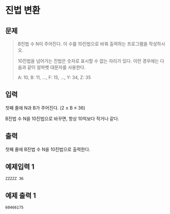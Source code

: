 # 진법 변환
## 문제
>B진법 수 N이 주어진다. 이 수를 10진법으로 바꿔 출력하는 프로그램을 작성하시오.
>
>10진법을 넘어가는 진법은 숫자로 표시할 수 없는 자리가 있다. 이런 경우에는 다음과 같이 알파벳 대문자를 사용한다.
>
>A: 10, B: 11, ..., F: 15, ..., Y: 34, Z: 35
## 입력
첫째 줄에 N과 B가 주어진다. (2 ≤ B ≤ 36)

B진법 수 N을 10진법으로 바꾸면, 항상 10억보다 작거나 같다.
## 출력
첫째 줄에 B진법 수 N을 10진법으로 출력한다.

## 예제입력 1
```
ZZZZZ 36
```
## 예제 출력 1
```
60466175
```